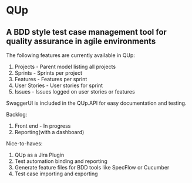 # QUp
## A BDD style test case management tool for quality assurance in agile environments

The following features are currently available in QUp:

1. Projects - Parent model listing all projects
2. Sprints - Sprints per project
3. Features - Features per sprint
4. User Stories - User stories for sprint
5. Issues - Issues logged on user stories or features

SwaggerUI is included in the QUp.API for easy documentation and testing. 

Backlog:

1. Front end - In progress
2. Reporting(with a dashboard)

Nice-to-haves:

1. QUp as a Jira Plugin
2. Test automation binding and reporting
3. Generate feature files for BDD tools like SpecFlow or Cucumber
4. Test case importing and exporting


